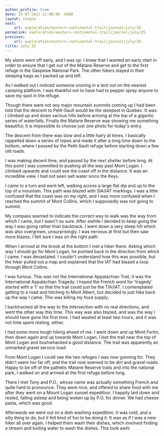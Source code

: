 ```yaml
---
author_profile: true
date: 25-07-2012 12:00:00 -0500
layout: single
next:
    url: exploration/eastern-continental-trail/journal/july/26
permalink: exploration/eastern-continental-trail/journal/july/25
previous:
    url: exploration/eastern-continental-trail/journal/july/24
title: July 25
---
```

My alarm went off early, and I was up. I knew that I wanted an early start in order to ensure that I get out of the Matane Reserve and get to the first refuge in the Gaspesie National Park. The other hikers stayed in their sleeping bags as I packed up and left.

As I walked out I noticed someone snoring in a tent out on the nearest camping platform. I was thankful not to have had to pepper spray anyone to save my spot in the refuge.

Though there were not any major mountain summits coming up I had been told that the descent to Petit-Sault would be the steepest in Quebec. It was. I climbed up and down various hills before arriving at the top of a gigantic series of waterfalls. Finally the Matane Reserve was showing me something beautiful; it is impossible to choose just one photo for today's entry.

The descent from there was slow and a little hairy at times. I basically rappelled down a series of ropes and made it after a long time down to the bottom, where I passed by the Petit-Sault refuge before starting down a few old roads.

I was making decent time, and passed by the next shelter before long. At this point I was committed to pushing all the way past Mont Logan. I climbed upwards and could see the coast off in the distance. It was an incredible view. I had not seen salt water since the Keys.

I came to a turn and went left, walking across a large flat dip and up to the top of a mountain. This path was blazed with SIA/IAT markings. I was a little confused that the coast was on my right, and I was more confused when I reached the summit of Mont Collins, which I supposedly was not going to summit.

My compass seemed to indicate the correct way to walk was the way from which I came, but I wasn't so sure. After awhile I decided to keep going the way I was going rather than backtrack. I went down a very steep hill which was also overgrown, unsurprisingly. I was nervous at first but then saw more blazes. I felt sure I was on the right path.

When I arrived at the brook at the bottom I met a hiker there. Asking which way I should go for Mont Logan, he pointed back in the direction from which I came. I was devastated. I couldn't understand how this was possible, but the hiker pulled out a map and explained that the IAT had blazed a loop through Mont Collins.

I was furious. This was not the International Appalachian Trail, it was the International Appalachian Tragedy. I hoped the French word for 'tragedy' started with a 't' so that the trail could just be the TIA/IAT. I contemplated getting to a road and hitching to Mont Albert, but decided to just hike back up the way I came. This was killing my food supply.

I backtracked all the way to the intersection with no real directions, and went the other way this time. This way was also blazed, and was the way I should have gone the first time. I had wasted at least two hours, and it was not time spent resting, either.

I had some more tough hiking ahead of me. I went down and up Mont Fortin, then down again and up towards Mont Logan. I lost the trail near the top of Mont Logan and bushwhacked a good distance. The trail was apparently an unmarked gravel service road.

From Mont Logan I could see the two refuges I was now gunning for. They didn't seem too far off, and the trail now seemed to be dirt and gravel roads. Happy to be off of the pathetic Matane Reserve trails and into the national park, I walked on and arrived at the first refuge before long.

There I met Tony and P.O., whose name was actually something French and quite hard to pronounce. They were nice, and offered to share food with me after they went on a Mount Logan sunset expedition. I happily laid down and rested, falling asleep and being woken up by P.O. for dinner. We had cheese pasta, which was good.

Afterwards we went out on a dish washing expedition. It was cold, and a silly thing to do, but it felt kind of fun to be doing it. It was as if I was a new hiker all over again. I helped them wash their dishes, which involved finding a stream and boiling water to wash the dishes. This took awhi
